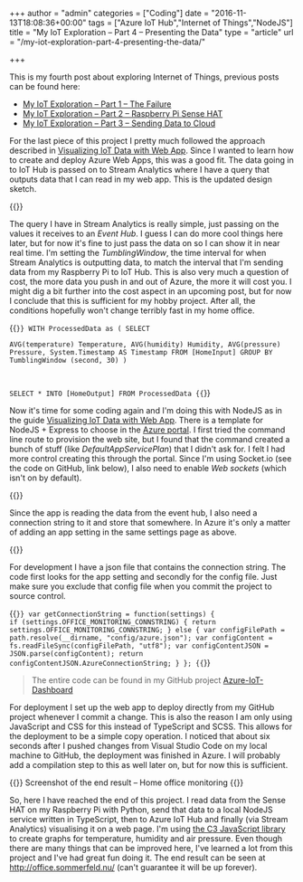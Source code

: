 +++
author = "admin"
categories = ["Coding"]
date = "2016-11-13T18:08:36+00:00"
tags = ["Azure IoT Hub","Internet of Things","NodeJS"]
title = "My IoT Exploration – Part 4 – Presenting the Data"
type = "article"
url = "/my-iot-exploration-part-4-presenting-the-data/"

+++

This is my fourth post about exploring Internet of Things, previous posts can be found here:

  * [My IoT Exploration – Part 1 – The Failure][1]
  * [My IoT Exploration – Part 2 – Raspberry Pi Sense HAT][2]
  * [My IoT Exploration – Part 3 – Sending Data to Cloud][3]

For the last piece of this project I pretty much followed the approach described in [Visualizing IoT Data with Web App][4]. Since I wanted to learn how to create and deploy Azure Web Apps, this was a good fit. The data going in to IoT Hub is passed on to Stream Analytics where I have a query that outputs data that I can read in my web app. This is the updated design sketch.

{{<post-image image="Office-Monitoring-Azure.png" lightbox="true" />}}

The query I have in Stream Analytics is really simple, just passing on the values it receives to an _Event Hub_. I guess I can do more cool things here later, but for now it's fine to just pass the data on so I can show it in near real time. I'm setting the _TumblingWindow_, the time interval for when Stream Analytics is outputting data, to match the interval that I'm sending data from my Raspberry Pi to IoT Hub. This is also very much a question of cost, the more data you push in and out of Azure, the more it will cost you. I might dig a bit further into the cost aspect in an upcoming post, but for now I conclude that this is sufficient for my hobby project. After all, the conditions hopefully won't change terribly fast in my home office.

{{<code tsql>}}
WITH ProcessedData as (
    SELECT      
        AVG(temperature) Temperature,
        AVG(humidity) Humidity,
        AVG(pressure) Pressure,
        System.Timestamp AS Timestamp
    FROM
        [HomeInput]
    GROUP BY
        TumblingWindow (second, 30)
)

SELECT * INTO [HomeOutput] FROM ProcessedData
{{</code>}}

Now it's time for some coding again and I'm doing this with NodeJS as in the guide [Visualizing IoT Data with Web App][4]. There is a template for NodeJS + Express to choose in the [Azure portal][6]. I first tried the command line route to provision the web site, but I found that the command created a bunch of stuff (like _DefaultAppServicePlan_) that I didn't ask for. I felt I had more control creating this through the portal. Since I'm using Socket.io (see the code on GitHub, link below), I also need to enable _Web sockets_ (which isn't on by default).

{{<post-image image="Enable-web-sockets.png" lightbox="true" alt="Enable Web Stockets in Azure Web App" />}}

Since the app is reading the data from the event hub, I also need a connection string to it and store that somewhere. In Azure it's only a matter of adding an app setting in the same settings page as above.

{{<post-image image="Event-hub-connecitonstring.png" lightbox="true" alt="Event hub connection string" />}}

For development I have a json file that contains the connection string. The code first looks for the app setting and secondly for the config file. Just make sure you exclude that config file when you commit the project to source control.

{{<code javascript>}}
var getConnectionString = function(settings) {
    if (settings.OFFICE_MONITORING_CONNSTRING)
    {
        return settings.OFFICE_MONITORING_CONNSTRING;
    }
    else  {
        var configFilePath = path.resolve(__dirname, "config/azure.json");
        var configContent = fs.readFileSync(configFilePath, "utf8");
        var configContentJSON = JSON.parse(configContent);
        return configContentJSON.AzureConnectionString;
    }
};
{{</code>}}

> The entire code can be found in my GitHub project [Azure-IoT-Dashboard][9]

For deployment I set up the web app to deploy directly from my GitHub project whenever I commit a change. This is also the reason I am only using JavaScript and CSS for this instead of TypeScript and SCSS. This allows for the deployment to be a simple copy operation. I noticed that about six seconds after I pushed changes from Visual Studio Code on my local machine to GitHub, the deployment was finished in Azure. I will probably add a compilation step to this as well later on, but for now this is sufficient.

{{<post-image image="office-monitoring-with-c3.png" lightbox="true" alt="Screenshot of web page of Home office monitoring with C3">}}
Screenshot of the end result – Home office monitoring
{{</post-image>}}
  
So, here I have reached the end of this project. I read data from the Sense HAT on my Raspberry Pi with Python, send that data to a local NodeJS service written in TypeScript, then to Azure IoT Hub and finally (via Stream Analytics) visualising it on a web page. I'm using [the C3 JavaScript library][11] to create graphs for temperature, humidity and air pressure. Even though there are many things that can be improved here, I've learned a lot from this project and I've had great fun doing it. The end result can be seen at <http://office.sommerfeld.nu/> (can't guarantee it will be up forever).

 [1]: /my-iot-exploration-part-1-the-failure/
 [2]: /my-iot-exploration-part-2-raspberry-pi-sense-hat/
 [3]: /my-iot-exploration-part-3-sending-data-to-cloud/
 [4]: http://thinglabs.io/workshop/js/weather/visualize-iot-with-web-app/
 [6]: https://portal.azure.com/
 [9]: https://github.com/henriksommerfeld/Azure-IoT-Dashboard
 [11]: http://c3js.org/